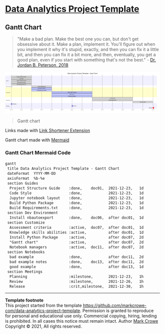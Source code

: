 # [Data Analytics Project Template](./../../../)

## Gantt Chart

>"Make a bad plan. Make the best one you can, but don't get obsessive about it. Make a plan, implement it. You'll figure out when you implement it why it's stupid, exactly, and then you can fix it a little bit, and then you can fix it a bit more, and then, eventually, you get a good plan, even if you start with something that's not the best." - [Dr. Jordan B. Peterson, 2018](https://www.jordanbpeterson.com/transcripts/aubrey-marcus/)  

[![](./images/gantt-chart.jfif)](https://tinyurl.com/y6yvnn6c)

> Gantt chart  

Links made with [Link Shortener Extension](https://timleland.com/link-shortener-extension/)  

Gantt chart made with [Mermaid](https://mermaid-js.github.io/mermaid-live-editor/edit/)  

### Gantt Chart Mermaid Code
```mermaid
gantt
 title Data Analytics Project Template - Gantt Chart
 dateFormat  YYYY-MM-DD
 axisFormat  %b-%e
 section Guides
  Project Structure Guide    :done,    doc01,  2021-12-23,   1d
  Code Style                 :done,            2021-12-23,   1d
  Jupyter notebook layout    :done,            2021-12-23,   1d
  Build Python Package       :done,            2021-12-23,   1d
  Build Requirements.txt     :done,            2021-12-23,   1d
 section Dev Environment
  Install nbautoexport       :done,    doc06,  after doc01,  1d
 section Customize
  Assessment criteria        :active,  doc07,  after doc01,  1d
  Knowledge skills abilities :active,          after doc01,  1d
  Install Python Package     :active,          after doc07,  2d
  "Gantt chart"              :active,          after doc07,  2d
  Notebook managers          :active,  doc11,  after doc07,  2d
 section Notebooks
  bad example                :done,            after doc11,  2d
  bad example notes          :done,    doc13,  after doc11,  2d
  good example               :done,            after doc13,  1d
 section Meetings
  Planning                   :milestone,       2021-12-23,   1h
  Review                     :milestone,       2021-12-26,   1h
  Release                    :crit,milestone,  2021-12-30,   1h
```

---
**Template footnote**  
This project started from the template <https://github.com/markcrowe-com/data-analytics-project-template>. Permission is granted to reproduce for personal and educational use only. Commercial copying, hiring, lending is prohibited. In all cases this notice must remain intact. Author [Mark Crowe](https://github.com/markcrowe-com/) Copyright &copy; 2021, All rights reserved.